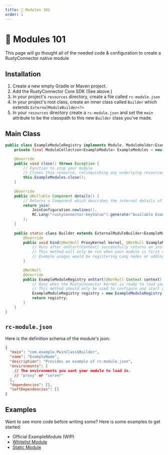 ```yaml
---
title: 🧩 Modules 101
order: 1
---
```


# 🧩 Modules 101

This page will go thought all of the needed code & configuration to create a RustyConnector native module

## Installation

1. Create a new empty Gradle or Maven project.
2. Add the RustyConnector Core SDK (See above.)
3. In your project's `resources` directory, create a file called `rc-module.json`
4. In your project's root class, create an inner class called `Builder` which extends `ExternalModuleBuilder<?>`
5. In your `resources` directory create a `rc-module.json` and set the `main` attribute to be the classpath to this new `Builder` class you've made.

## Main Class

```java
public class ExampleModuleRegistry implements Module, ModuleHolder<ExampleModule> {
    private final ModuleCollection<ExampleModule> ExampleModules = new ModuleCollection<>();

    @Override
    public void close() throws Exception {
        // Function to stop your module
        // Closes this resource, relinquishing any underlying resources.
        this.ExampleModules.close();
    }
    
    @Override
    public @Nullable Component details() {
        // Returns a Component which describes the internal details of this module. If there's no details to show, can just return null.
        return join(
            JoinConfiguration.newlines(),
            RC.Lang("rustyconnector-keyValue").generate("Available ExampleModules", String.join(", ", this.ExampleModules.modules().keySet()))
        );
    }
    
    public static class Builder extends ExternalModuleBuilder<ExampleModuleRegistry> {
        @Override
        public void bind(@NotNull ProxyKernel kernel, @NotNull ExampleModuleRegistry instance) {
            // Runs after onStart(Context) successfully returns an instance and is registered into the RustyConnector kernel for the first time.
            // This method will only be run when your module is first registered to the kernel, or when the kernel is restarted. It should be used to specifically link into kernel resources on a one-off basis.
            // Example usages would be registering Lang nodes or adding events to the EventListener.
        }

        @NotNull
        @Override
        public ExampleModuleRegistry onStart(@NotNull Context context) throws Exception {
            // Runs when the RustyConnector kernel is ready to load your module.
            // This method should only be used to configure and start your module, you shouldn't interact with the RustyConnector kernel here.
            ExampleModuleRegistry registry = new ExampleModuleRegistry();
            return registry;
        }
    }
}
```

## `rc-module.json`

Here is the definition schema of the module's json:

```json
{
  "main": "com.example.MainClass$Builder",
  "name": "ExampleName",
  "description": "Provides an example of rc-module.json",
  "environments": [
    // The environments you want your module to load in.
    // "proxy" or "server"
  ],
  "dependencies": [],
  "softDependencies": []
}
```

## Examples
 
Want to see more code before writing some? Here is some examples to get started:

- Official ExampleModule (WIP)
- [Whitelist Module](https://github.com/Aelysium-Group/rcm-whitelists)
- [Static Module](https://github.com/Aelysium-Group/rcm-staticFamily)